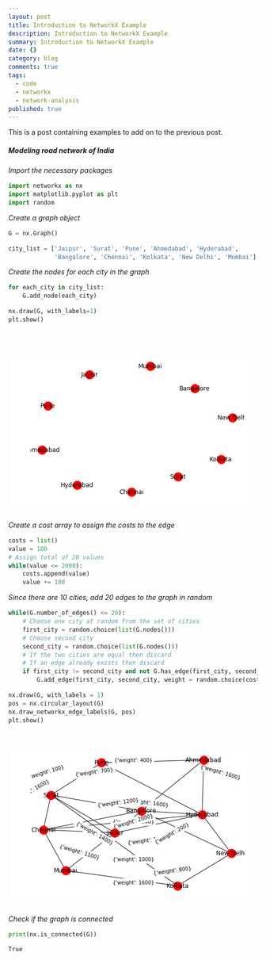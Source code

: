 ```yaml
---
layout: post
title: Introduction to NetworkX Example
description: Introduction to NetworkX Example
summary: Introduction to NetworkX Example
date: {}
category: blog
comments: true
tags:
  - code
  - networkx
  - network-analysis
published: true
---
```


This is a post containing examples to add on to the previous post.



##### Modeling road network of India

_Import the necessary packages_


```python
import networkx as nx
import matplotlib.pyplot as plt
import random
```

_Create a graph object_


```python
G = nx.Graph()
```


```python
city_list = ['Jaipur', 'Surat', 'Pune', 'Ahmedabad', 'Hyderabad', 
             'Bangalore', 'Chennai', 'Kolkata', 'New Delhi', 'Mumbai']
```

_Create the nodes for each city in the graph_


```python
for each_city in city_list:
    G.add_node(each_city)
```


```python
nx.draw(G, with_labels=1)
plt.show()
```
<br><br>

![png](images/2019-05-17-01.png)


_Create a cost array to assign the costs to the edge_


```python
costs = list()
value = 100
# Assign total of 20 values
while(value <= 2000):
    costs.append(value)
    value += 100
```

_Since there are 10 cities, add 20 edges to the graph in random_


```python
while(G.number_of_edges() <= 20):
    # Choose one city at random from the set of cities
    first_city = random.choice(list(G.nodes()))
    # Choose second city
    second_city = random.choice(list(G.nodes()))
    # If the two cities are equal then discard
    # If an edge already exists then discard
    if first_city != second_city and not G.has_edge(first_city, second_city):
        G.add_edge(first_city, second_city, weight = random.choice(costs))
```


```python
nx.draw(G, with_labels = 1)
pos = nx.circular_layout(G)
nx.draw_networkx_edge_labels(G, pos)
plt.show()
```

<br><br>
![png](images/2019-05-17-02.png)


_Check if the graph is connected_


```python
print(nx.is_connected(G))
```

    True
